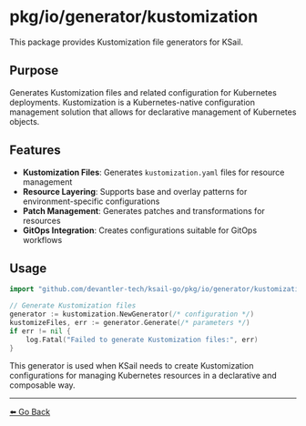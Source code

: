 # pkg/io/generator/kustomization

This package provides Kustomization file generators for KSail.

## Purpose

Generates Kustomization files and related configuration for Kubernetes deployments. Kustomization is a Kubernetes-native configuration management solution that allows for declarative management of Kubernetes objects.

## Features

- **Kustomization Files**: Generates `kustomization.yaml` files for resource management
- **Resource Layering**: Supports base and overlay patterns for environment-specific configurations
- **Patch Management**: Generates patches and transformations for resources
- **GitOps Integration**: Creates configurations suitable for GitOps workflows

## Usage

```go
import "github.com/devantler-tech/ksail-go/pkg/io/generator/kustomization"

// Generate Kustomization files
generator := kustomization.NewGenerator(/* configuration */)
kustomizeFiles, err := generator.Generate(/* parameters */)
if err != nil {
    log.Fatal("Failed to generate Kustomization files:", err)
}
```

This generator is used when KSail needs to create Kustomization configurations for managing Kubernetes resources in a declarative and composable way.

---

[⬅️ Go Back](../README.md)
